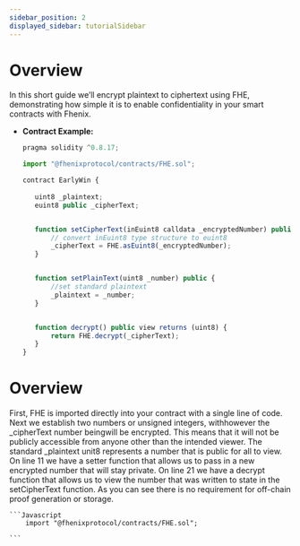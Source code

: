```yaml
---
sidebar_position: 2
displayed_sidebar: tutorialSidebar
---
```


# Overview

In this short guide we’ll encrypt plaintext to ciphertext using FHE, demonstrating how simple it is to enable confidentiality in your smart contracts with Fhenix.

- **Contract Example:**
    ```Javascript
    pragma solidity ^0.8.17;
    
    import "@fhenixprotocol/contracts/FHE.sol";
    
    contract EarlyWin {
      
       uint8 _plaintext;
       euint8 public _cipherText;
    
    
       function setCipherText(inEuint8 calldata _encryptedNumber) public  {
           // convert inEuint8 type structure to euint8
           _cipherText = FHE.asEuint8(_encryptedNumber);
       }
    
    
       function setPlainText(uint8 _number) public {
           //set standard plaintext
           _plaintext = _number;
       }
    
    
       function decrypt() public view returns (uint8) {
           return FHE.decrypt(_cipherText);
       }
    }

    ```

# Overview

First, FHE is imported directly into your contract with a single line of code. Next we establish two numbers or unsigned integers, withhowever the _cipherText number beingwill be encrypted. This means that it will not be publicly accessible from anyone other than the intended viewer. The standard _plaintext unit8 represents a number that is public for all to view. On line 11 we have a setter function that allows us to pass in a new encrypted number that will stay private. On line 21 we have a decrypt function that allows us to view the number that was written to state in the setCipherText function. As you can see there is no requirement for off-chain proof generation or storage. 

    ```Javascript
        import "@fhenixprotocol/contracts/FHE.sol";
    
    ```


